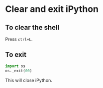 # Clear and exit iPython

## To clear the shell

Press `ctrl+L`.

## To exit

```python
import os
os._exit(00)
```

This will close iPython.

